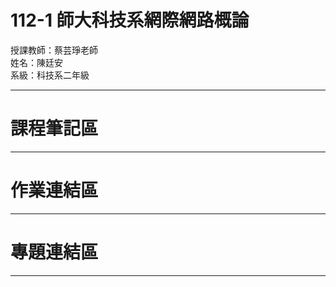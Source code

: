 # 112-1 師大科技系網際網路概論<br>
授課教師：蔡芸琤老師<br>
姓名：陳廷安<br>
系級：科技系二年級 <br>
***
# 課程筆記區
***
# 作業連結區
***
# 專題連結區
***
